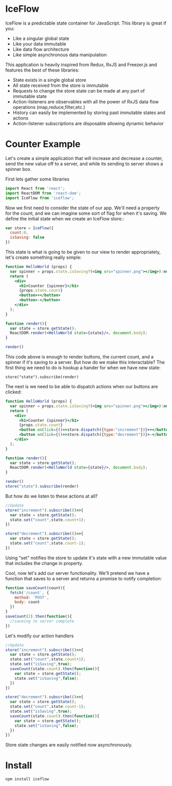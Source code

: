 # IceFlow

IceFlow is a predictable state container for JavaScript. This library is great if you:

* Like a singular global state
* Like your data immutable
* Like data flow architecture
* Like simple asynchronous data manipulation

This application is heavily inspired from Redux, RxJS and Freezer.js and features the best of these libraries:

* State exists in a single global store
* All state received from the store is immutable
* Requests to change the store state can be made at any part of immutable state
* Action-listeners are observables with all the power of RxJS data flow operations (map,reduce,filter,etc.)
* History can easily be implemented by storing past immutable states and actions
* Action-listener subscriptions are disposable allowing dynamic behavior

# Counter Example

Let's create a simple application that will increase and decrease a counter, send the new value off to a server, and while its sending to server shows a spinner box.

First lets gather some libraries

```jsx
import React from 'react';
import ReactDOM from 'react-dom';
import IceFlow from 'iceflow';
```

Now we first need to consider the state of our app.  We'll need a property for the count, and we can imagine some sort of flag for when it's saving. We define the initial state when we create an IceFlow store.:

```jsx
var store = IceFlow({
  count:0,
  isSaving: false
})
```

This state is what is going to be given to our view to render appropriately, let's create something really simple:

```jsx
function HelloWorld (props) {
  var spinner = props.state.isSaving?(<img src="spinner.png"></img>):null;
  return (
    <div>
      <h1>Counter {spinner}</h1>
      {props.state.count}
      <button>+</button>
      <button>-</button>
    </div>
  );
}

function render(){
  var state = store.getState();
  ReactDOM.render(<HelloWorld state={state}/>, document.body);
}

render()
```

This code above is enough to render buttons, the current count, and a spinner if it's saving to a server. But how do we make this interactable? The first thing we need to do is hookup a hander for when we have new state:

```
store("state").subscribe(render)
```

The next is we need to be able to dispatch actions when our buttons are clicked:

```jsx
function HelloWorld (props) {
  var spinner = props.state.isSaving?(<img src="spinner.png"></img>):null;
  return (
    <div>
      <h1>Counter {spinner}</h1>
      {props.state.count}
      <button onClick={()=>store.dispatch({type:"increment"})}>+</button>
      <button onClick={()=>store.dispatch({type:"decrement"})}>-</button>
    </div>
  );
}

function render(){
  var state = store.getState();
  ReactDOM.render(<HelloWorld state={state}/>, document.body);
}

render()
store("state").subscribe(render)
```

But how do we listen to these actions at all?

```jsx
//Update
store("increment").subscribe(()=>{
  var state = store.getState();
  state.set("count",state.count+1);
})

store("decrement").subscribe(()=>{
  var state = store.getState();
  state.set("count",state.count-1);
})
```

Using "set" notifies the store to update it's state with a new immutable value that includes the change in property.

Cool, now let's add our server functionality. We'll pretend we have a function that saves to a server and returns a promise to notify completion:

```jsx
function saveCount(count){
  fetch('/count', {
    method: 'POST',
    body: count
  })
}
saveCount(2).then(function(){
  //saveing to server complete
})
```

Let's modify our action handlers

```jsx
//Update
store("increment").subscribe(()=>{
  var state = store.getState();
  state.set("count",state.count+1);
  state.set("isSaving",true);
  saveCount(state.count).then(function(){
    var state = store.getState();
    state.set("isSaving",false);
  })
})

store("decrement").subscribe(()=>{
  var state = store.getState();
  state.set("count",state.count-1);
  state.set("isSaving",true);
  saveCount(state.count).then(function(){
    var state = store.getState();
    state.set("isSaving",false);
  })
})
```

Store state changes are easily notified now asynchronously.

# Install

`npm install iceflow`
